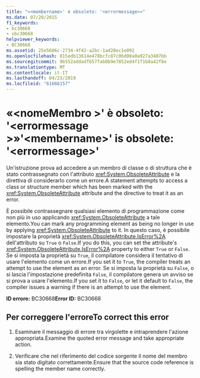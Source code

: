 ```yaml
---
title: "«<membername>' è obsoleto: '<errormessage>»"
ms.date: 07/20/2015
f1_keywords:
- bc30668
- vbc30668
helpviewer_keywords:
- BC30668
ms.assetid: 25e5606c-2734-4f42-a2bc-1ad28ec1e892
ms.openlocfilehash: 815edb13614e478bcfc87c06d08a0a927a3407bb
ms.sourcegitcommit: 9b552addadfb57fab0b9e7852ed4f1f1b8a42f8e
ms.translationtype: MT
ms.contentlocale: it-IT
ms.lasthandoff: 04/23/2019
ms.locfileid: "61666157"
---
```

# <a name="membername-is-obsolete-errormessage"></a><span data-ttu-id="683e5-102">«\<nomeMembro >' è obsoleto: '\<errormessage >»</span><span class="sxs-lookup"><span data-stu-id="683e5-102">'\<membername>' is obsolete: '\<errormessage>'</span></span>
<span data-ttu-id="683e5-103">Un'istruzione prova ad accedere a un membro di classe o di struttura che è stato contrassegnato con l'attributo <xref:System.ObsoleteAttribute> e la direttiva di considerarlo come un errore.</span><span class="sxs-lookup"><span data-stu-id="683e5-103">A statement attempts to access a class or structure member which has been marked with the <xref:System.ObsoleteAttribute> attribute and the directive to treat it as an error.</span></span>  
  
 <span data-ttu-id="683e5-104">È possibile contrassegnare qualsiasi elemento di programmazione come non più in uso applicando <xref:System.ObsoleteAttribute> a tale elemento.</span><span class="sxs-lookup"><span data-stu-id="683e5-104">You can mark any programming element as being no longer in use by applying <xref:System.ObsoleteAttribute> to it.</span></span> <span data-ttu-id="683e5-105">In questo caso, è possibile impostare la proprietà <xref:System.ObsoleteAttribute.IsError%2A> dell'attributo su `True` o `False`.</span><span class="sxs-lookup"><span data-stu-id="683e5-105">If you do this, you can set the attribute's <xref:System.ObsoleteAttribute.IsError%2A> property to either `True` or `False`.</span></span> <span data-ttu-id="683e5-106">Se si imposta la proprietà su `True`, il compilatore considera il tentativo di usare l'elemento come un errore.</span><span class="sxs-lookup"><span data-stu-id="683e5-106">If you set it to `True`, the compiler treats an attempt to use the element as an error.</span></span> <span data-ttu-id="683e5-107">Se si imposta la proprietà su `False`, o si lascia l'impostazione predefinita `False`, il compilatore genera un avviso se si prova a usare l'elemento.</span><span class="sxs-lookup"><span data-stu-id="683e5-107">If you set it to `False`, or let it default to `False`, the compiler issues a warning if there is an attempt to use the element.</span></span>  
  
 <span data-ttu-id="683e5-108">**ID errore:** BC30668</span><span class="sxs-lookup"><span data-stu-id="683e5-108">**Error ID:** BC30668</span></span>  
  
## <a name="to-correct-this-error"></a><span data-ttu-id="683e5-109">Per correggere l'errore</span><span class="sxs-lookup"><span data-stu-id="683e5-109">To correct this error</span></span>  
  
1. <span data-ttu-id="683e5-110">Esaminare il messaggio di errore tra virgolette e intraprendere l'azione appropriata.</span><span class="sxs-lookup"><span data-stu-id="683e5-110">Examine the quoted error message and take appropriate action.</span></span>  
  
2. <span data-ttu-id="683e5-111">Verificare che nel riferimento del codice sorgente il nome del membro sia stato digitato correttamente.</span><span class="sxs-lookup"><span data-stu-id="683e5-111">Ensure that the source code reference is spelling the member name correctly.</span></span>